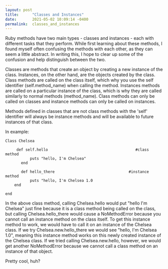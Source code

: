 ```yaml
---
layout: post
title:      "Classes and Instances"
date:       2021-05-02 10:09:14 -0400
permalink:  classes_and_instances
---
```


Ruby methods have two main types - classes and instances - each with different tasks that they perform. While first learning about these methods, I found myself often confusing the methods with each other, as they can seem a little abstract. In writing this, I hope to clear up some of the confusion and help distinguish between the two. 

Classes are methods that create an object by creating a new instance of the class. Instances, on the other hand, are the objects created by the class. Class methods are called on the class itself, which why you use the self identifier (self.method_name) when calling the method. Instances methods are called on a particular instance of the class, which is why they are called similarly to normal methods (method_name). Class methods can only be called on classes and instance methods can only be called on instances. 

Methods defined in classes that are not class methods with the 'self' identifier will always be instance methods and will be available to future instances of that class. 

In example:

```
Class Chelsea

     def self.hello                                       #class method
	       puts "hello, I'm Chelsea"
	   end
		 
	   def hello_there                                 #instance method
	       puts "hello, I'm Chelsea 1.0
    end
		
end
```

In the above class method, calling Chelsea.hello would put "hello I'm Chelsea" just fine because it is a class method being called on the class, but calling Chelsea.hello_there would cause a NoMethodError because you cannot call an instance method on the class itself. To get this instance method to work, we would have to call it on an instance of the Chelsea class. If we try Chelsea.new.hello_there we would see "hello, I'm Chelsea 1.0", meaning this instance method works on this newly created instance of the Chelsea class. If we tried calling Chelsea.new.hello, however, we would get another NoMethodError because we cannot call a class method on an instance of that object. 

Pretty cool, huh?

